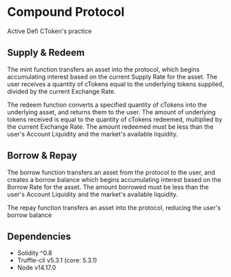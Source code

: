 # Compound Protocol 

Active Defi CToken's practice

## Supply & Redeem


The mint function transfers an asset into the protocol, which begins accumulating interest based on the current Supply Rate for the asset. The user receives a quantity of cTokens equal to the underlying tokens supplied, divided by the current Exchange Rate.

The redeem function converts a specified quantity of cTokens into the underlying asset, and returns them to the user. The amount of underlying tokens received is equal to the quantity of cTokens redeemed, multiplied by the current Exchange Rate. The amount redeemed must be less than the user's Account Liquidity and the market's available liquidity.


## Borrow & Repay

The borrow function transfers an asset from the protocol to the user, and creates a borrow balance which begins accumulating interest based on the Borrow Rate for the asset. The amount borrowed must be less than the user's Account Liquidity and the market's available liquidity.

The repay function transfers an asset into the protocol, reducing the user's borrow balance


## Dependencies
  - Solidity ^0.8
  - Truffle-cli v5.3.1 (core: 5.3.1)
  - Node v14.17.0
